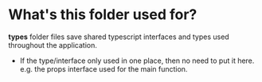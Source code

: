 # What's this folder used for?

**types** folder files save shared typescript interfaces and types used throughout the application.

- If the type/interface only used in one place, then no need to put it here. e.g. the props interface used for the main function.
